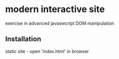 # modern interactive site

exercise in advanced javaswcript DOM manipulation

## Installation

static site - open 'index.html' in browser
